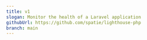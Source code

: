 ```yaml
---
title: v1
slogan: Monitor the health of a Laravel application
githubUrl: https://github.com/spatie/lighthouse-php
branch: main
---
```

